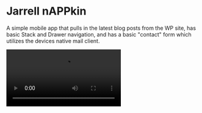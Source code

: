# Jarrell nAPPkin

A simple mobile app that pulls in the latest blog posts from the WP site, has basic Stack and Drawer navigation, and has a basic "contact" form which utilizes the devices native mail client.

![nAPPkin](https://bitbucket.org/jarrellsystems/nappkin/src/7044dbae525c4e8d48ba691752a71ff853b82f6d/nAPPkin_demo.mp4?fileviewer=file-view-default)
